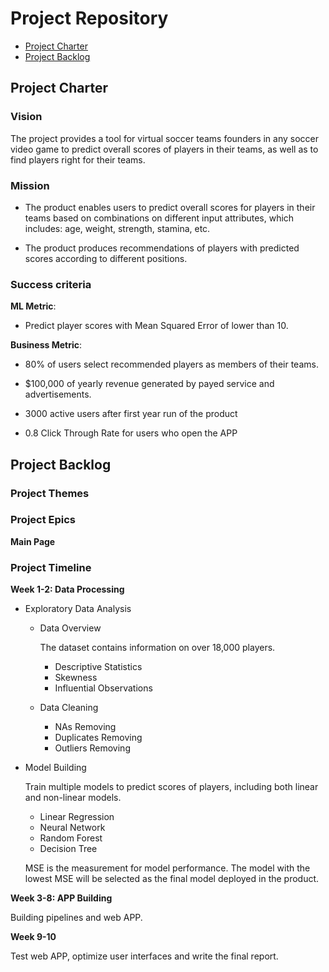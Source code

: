 # Project Repository

<!-- toc -->

- [Project Charter](#project-charter)
- [Project Backlog](#project-backlog)

<!-- tocstop -->

## Project Charter 

### Vision

The project provides a tool for virtual soccer teams founders in any soccer video game to predict overall scores of players in their teams, as well as to find players right for their teams.

### Mission

- The product enables users to predict overall scores for players in their teams based on combinations on different input attributes, which includes: age, weight, strength, stamina, etc.

- The product produces recommendations of players with predicted scores according to different positions.

### Success criteria 

**ML Metric**: 

- Predict player scores with Mean Squared Error of  lower than 10. 

**Business Metric**: 

- 80% of users select recommended players as members of their teams.

- $100,000 of yearly revenue generated by payed service and advertisements.

- 3000 active users after first year run of the product

- 0.8 Click Through Rate for users who open the APP

## Project Backlog

### Project Themes

### Project Epics

**Main Page**

### Project Timeline

**Week 1-2: Data Processing**

- Exploratory Data Analysis

  * Data Overview

    The dataset contains information on over 18,000 players.

    + Descriptive Statistics
    + Skewness
    + Influential Observations

  * Data Cleaning
      
      + NAs Removing
      + Duplicates Removing
      + Outliers Removing

- Model Building

  Train multiple models to predict scores of players, including both linear and non-linear models. 
  
  * Linear Regression
  * Neural Network
  * Random Forest
  * Decision Tree
  
  MSE is the measurement for model performance. The model with the lowest MSE will be selected as the final model deployed in the product.

**Week 3-8: APP Building**

Building pipelines and web APP.

**Week 9-10**

Test web APP, optimize user interfaces and write the final report.


<!--stackedit_data:
eyJoaXN0b3J5IjpbNDI3MTkwNTM5LDExNjg5ODYxOCwtMTI3NT
A1ODU4OCwtMTQzMzEwNjgzOCwtMTQ5OTYzNzE0NiwtMjI5MDg5
MTUxLDE3ODg3OTQwMTYsMTUxOTc2NzA0NCwtOTgyNTUxNjI0LC
04ODUxOTQzNiw1NTQ0NzQ4MzcsMTU3MDEzNTkxMiwxNzU4MTIz
Mzk3LDMyODA5MDgyNSw1OTM3MTg4NDIsLTExNDA4MDkxOTcsNz
k5MzM4NTQwLC0xNDIzOTI1MTQ0XX0=
-->